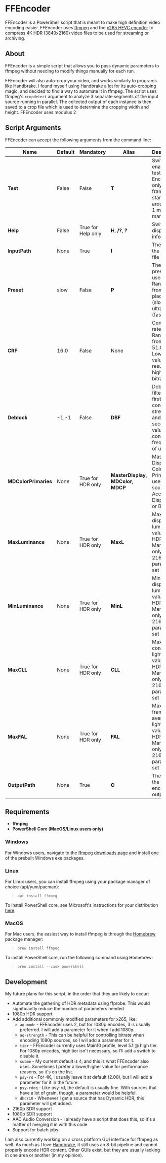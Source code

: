# FFEncoder

FFEncoder is a PowerShell script that is meant to make high definition video encoding easier. FFEncoder uses [ffmpeg](https://ffmpeg.org/) and the [x265 HEVC encoder](https://x265.readthedocs.io/en/master/index.html) to compress 4K HDR (3840x2160) video files to be used for streaming or archiving.

## About

FFEncoder is a simple script that allows you to pass dynamic parameters to ffmpeg without needing to modify things manually for each run.

FFEncoder will also auto-crop your video, and works similarly to programs like Handbrake. I found myself using Handbrake a lot for its auto-cropping magic, and decided to find a way to automate it in ffmpeg. The script uses ffmpeg's `cropdetect` argument to analyze 3 separate segments of the input source running in parallel. The collected output of each instance is then saved to a crop file which is used to determine the cropping width and height. FFEncoder uses modulus 2 

## Script Arguments

FFEncoder can accept the following arguments from the command line:

| Name                 | Default | Mandatory          | Alias                                    | Description                                                                                               |
| -------------------- | ------- | ------------------ | ---------------------------------------- | --------------------------------------------------------------------------------------------------------- |
| **Test**             | False   | False              | **T**                                    | Switch to enable a test run. Encodes only 1000 frames starting around the 1 minute mark                   |
| **Help**             | False   | True for Help only | **H**, **/?**, **?**                     | Switch to display help information                                                                        |
| **InputPath**        | None    | True               | **I**                                    | The path of the source file                                                                               |
| **Preset**           | slow    | False              | **P**                                    | The x265 preset to be used. Ranges from placebo (slowest) to ultrafast (fastest)                          |
| **CRF**              | 16.0    | False              | None                                     | Constant rate factor. Ranges from 0.0 to 51.0. Lower value results in higher bitrate                      |
| **Deblock**          | -1,-1   | False              | **DBF**                                  | Deblock filter. The first value controls the strength, and the second value controls the frequency of use |
| **MDColorPrimaries** | None    | True for HDR only  | **MasterDisplay**, **MDColor**, **MDCP** | Mastering Display Color Primaries used by the source. Accepts Display P3 or BT.2020                            |
| **MaxLuminance**     | None    | True for HDR only  | **MaxL**                                 | Max master display luminance value for HDR. Mandatory only for the 2160p parameter set                    |
| **MinLuminance**     | None    | True for HDR only  | **MinL**                                 | Min master display luminance value for HDR. Mandatory only for the 2160p parameter set                    |
| **MaxCLL**           | None    | True for HDR only  | **CLL**                                  | Maximum content light level value for HDR. Mandatory only for the 2160p parameter set                     |
| **MaxFAL**           | None    | True for HDR only  | **FAL**                                  | Maximum frame average light level value for HDR. Mandatory only for the 2160p parameter set               |
| **OutputPath**       | None    | True               | **O**                                    | The path of the encoded output file                                                                       |

## Requirements

- <b>ffmpeg</b>
- <b>PowerShell Core (MacOS/Linux users only)</b>

### **Windows**

For Windows users, navigate to the [ffmpeg downloads page](https://ffmpeg.org/download.html#build-windows) and install one of the prebuilt Windows exe packages.

### **Linux**

For Linux users, you can install ffmpeg using your package manager of choice (apt/yum/pacman):

> `apt install ffmpeg`

To install PowerShell core, see Microsoft's instructions for your distribution [here](https://docs.microsoft.com/en-us/powershell/scripting/install/installing-powershell-core-on-linux?view=powershell-7.1).

### **MacOS**

For Mac users, the easiest way to install ffmpeg is through the [Homebrew](https://brew.sh/) package manager:

> `brew install ffmpeg`

To install PowerShell core, run the following command using Homebrew:

> `brew install --cask powershell`

## Development

My future plans for this script, in the order that they are likely to occur:

- Automate the gathering of HDR metadata using ffprobe. This would significantly reduce the number of parameters needed
- 1080p HDR support
- Add additional commonly modified parameters for x265, like:
  - `aq-mode` - FFEncoder uses 2, but for 1080p encodes, 3 is usually preferred. I will add a parameter for it when I add 1080p.
  - `aq-strength` - This can be helpful for controlling bitrate when encoding 1080p sources, so I will add a parameter for it.
  - `tier` - FFEncoder currently uses Main10 profile, level 5.1 @ high tier. For 1080p encodes, high tier isn't necessary, so I'll add a switch to disable it.
  - `subme` - My current default is 4, and this is what FFEncoder also uses. Sometimes I prefer a lower/higher value for performance reasons, so it's on the list.
  - `psy-rd` - For 4K, I usually leave it at default (2.00), but I will add a parameter for it in the future.
  - `psy-rdoq` - Like psy-rd, the default is usually fine. With sources that have a lot of grain, though, a parameter would be helpful.
  - `dhdr10` - Whenever I get a source that has Dynamic HDR, this parameter will get added.
- 2160p SDR support
- 1080p SDR support
- AAC Audio Conversion - I already have a script that does this, so it's a matter of merging it in with this code
- Support for batch jobs

I am also currently working on a cross platform GUI interface for ffmpeg as well. As much as I love [Handbrake](https://handbrake.fr/), it still uses an 8-bit pipeline and cannot properly encode HDR content. Other GUIs exist, but they are usually lacking in one area or another (in my opinion).
